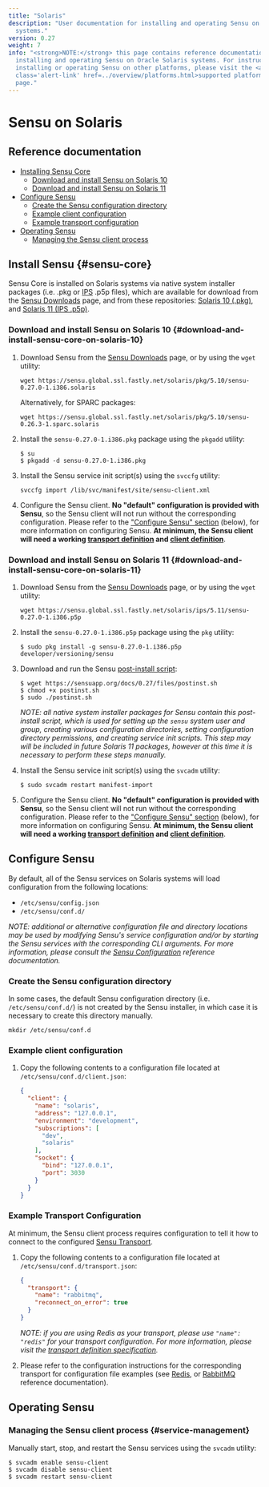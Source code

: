 ```yaml
---
title: "Solaris"
description: "User documentation for installing and operating Sensu on Solaris
  systems."
version: 0.27
weight: 7
info: "<strong>NOTE:</strong> this page contains reference documentation for
  installing and operating Sensu on Oracle Solaris systems. For instructions on
  installing or operating Sensu on other platforms, please visit the <a
  class='alert-link' href=../overview/platforms.html>supported platforms</a>
  page."
---
```


# Sensu on Solaris

## Reference documentation

- [Installing Sensu Core](#sensu-core)
  - [Download and install Sensu on Solaris 10](#download-and-install-sensu-core-on-solaris-10)
  - [Download and install Sensu on Solaris 11](#download-and-install-sensu-core-on-solaris-11)
- [Configure Sensu](#configure-sensu)
  - [Create the Sensu configuration directory](#create-the-sensu-configuration-directory)
  - [Example client configuration](#example-client-configuration)
  - [Example transport configuration](#example-transport-configuration)
- [Operating Sensu](#operating-sensu)
  - [Managing the Sensu client process](#service-management)

## Install Sensu {#sensu-core}

Sensu Core is installed on Solaris systems via native system installer packages
(i.e. .pkg or [IPS][13] .p5p files), which are available for download from
the [Sensu Downloads][1] page, and from these repositories: [Solaris 10
(.pkg)][2], and [Solaris 11 (IPS .p5p)][3].

### Download and install Sensu on Solaris 10 {#download-and-install-sensu-core-on-solaris-10}

1. Download Sensu from the [Sensu Downloads][1] page, or by using the `wget`
   utility:

   ~~~ shell
   wget https://sensu.global.ssl.fastly.net/solaris/pkg/5.10/sensu-0.27.0-1.i386.solaris
   ~~~

   Alternatively, for SPARC packages:

   ~~~ shell
   wget https://sensu.global.ssl.fastly.net/solaris/pkg/5.10/sensu-0.26.3-1.sparc.solaris
   ~~~

2. Install the `sensu-0.27.0-1.i386.pkg` package using the `pkgadd` utility:

   ~~~ shell
   $ su
   $ pkgadd -d sensu-0.27.0-1.i386.pkg
   ~~~

3. Install the Sensu service init script(s) using the `svccfg` utility:

   ~~~ shell
   svccfg import /lib/svc/manifest/site/sensu-client.xml
   ~~~

4. Configure the Sensu client. **No "default" configuration is provided with
   Sensu**, so the Sensu client will not run without the corresponding
   configuration. Please refer to the ["Configure Sensu" section][9] (below),
   for more information on configuring Sensu. **At minimum, the Sensu client
   will need a working [transport definition][10] and [client definition][11]**.

### Download and install Sensu on Solaris 11 {#download-and-install-sensu-core-on-solaris-11}

1. Download Sensu from the [Sensu Downloads][1] page, or by using the `wget`
   utility:

   ~~~ shell
   wget https://sensu.global.ssl.fastly.net/solaris/ips/5.11/sensu-0.27.0-1.i386.p5p
   ~~~

2. Install the `sensu-0.27.0-1.i386.p5p` package using the `pkg` utility:

   ~~~ shell
   $ sudo pkg install -g sensu-0.27.0-1.i386.p5p developer/versioning/sensu
   ~~~

3. Download and run the Sensu [post-install script][12]:

   ~~~ shell
   $ wget https://sensuapp.org/docs/0.27/files/postinst.sh
   $ chmod +x postinst.sh
   $ sudo ./postinst.sh
   ~~~

   _NOTE: all native system installer packages for Sensu contain this
   post-install script, which is used for setting up the `sensu` system user and
   group, creating various configuration directories, setting configuration
   directory permissions, and creating service init scripts. This step <span
   class='strike'>may</span> will be included in future Solaris 11 packages,
   however at this time it is necessary to perform these steps manually._

4. Install the Sensu service init script(s) using the `svcadm` utility:

   ~~~ shell
   $ sudo svcadm restart manifest-import
   ~~~

5. Configure the Sensu client. **No "default" configuration is provided with
   Sensu**, so the Sensu client will not run without the corresponding
   configuration. Please refer to the ["Configure Sensu" section][9] (below),
   for more information on configuring Sensu. **At minimum, the Sensu client
   will need a working [transport definition][10] and [client definition][11]**.

## Configure Sensu

By default, all of the Sensu services on Solaris systems will load configuration
from the following locations:

- `/etc/sensu/config.json`
- `/etc/sensu/conf.d/`

_NOTE: additional or alternative configuration file and directory locations may
be used by modifying Sensu's service configuration and/or by starting the Sensu
services with the corresponding CLI arguments. For more information, please
consult the [Sensu Configuration][5] reference documentation._

### Create the Sensu configuration directory

In some cases, the default Sensu configuration directory (i.e.
`/etc/sensu/conf.d/`) is not created by the Sensu installer, in which case it is
necessary to create this directory manually.

~~~ shell
mkdir /etc/sensu/conf.d
~~~

### Example client configuration

1. Copy the following contents to a configuration file located at
   `/etc/sensu/conf.d/client.json`:

   ~~~ json
   {
     "client": {
       "name": "solaris",
       "address": "127.0.0.1",
       "environment": "development",
       "subscriptions": [
         "dev",
         "solaris"
       ],
       "socket": {
         "bind": "127.0.0.1",
         "port": 3030
       }
     }
   }
   ~~~

### Example Transport Configuration

At minimum, the Sensu client process requires configuration to tell it how to
connect to the configured [Sensu Transport][6].

1. Copy the following contents to a configuration file located at
   `/etc/sensu/conf.d/transport.json`:

   ~~~ json
   {
     "transport": {
       "name": "rabbitmq",
       "reconnect_on_error": true
     }
   }
   ~~~

   _NOTE: if you are using Redis as your transport, please use `"name": "redis"`
   for your transport configuration. For more information, please visit the
   [transport definition specification][10]._

2. Please refer to the configuration instructions for the corresponding
   transport for configuration file examples (see [Redis][7], or [RabbitMQ][8]
   reference documentation).

## Operating Sensu

### Managing the Sensu client process {#service-management}

Manually start, stop, and restart the Sensu services using the `svcadm` utility:

~~~ shell
$ svcadm enable sensu-client
$ svcadm disable sensu-client
$ svcadm restart sensu-client
~~~

[?]:  #
[1]:  https://sensuapp.org/download
[2]:  https://sensu.global.ssl.fastly.net/solaris/pkg/
[3]:  https://sensu.global.ssl.fastly.net/solaris/ips/
[4]:  https://sensuapp.org/mit-license
[5]:  ../reference/configuration.html
[6]:  ../reference/transport.html
[7]:  ../reference/redis.html#sensu-redis-configuration
[8]:  ../reference/rabbitmq.html#sensu-rabbitmq-configuration
[9]:  #configure-sensu
[10]: #example-transport-configuration
[11]: #example-client-configuration
[12]: /docs/0.27/files/postinst.sh
[13]: http://www.oracle.com/technetwork/server-storage/solaris11/technologies/ips-323421.html
